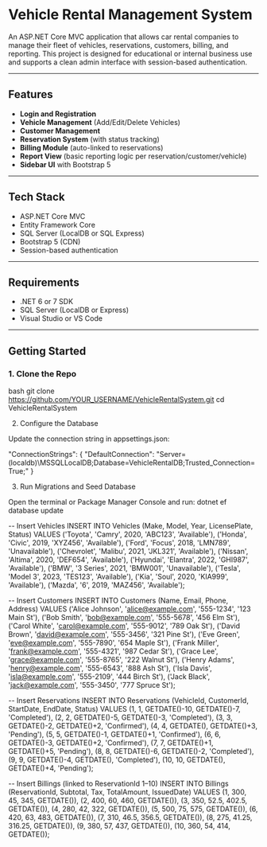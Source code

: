 #  Vehicle Rental Management System

An ASP.NET Core MVC application that allows car rental companies to manage their fleet of vehicles, reservations, customers, billing, and reporting. This project is designed for educational or internal business use and supports a clean admin interface with session-based authentication.

---

##  Features

-  **Login and Registration**
-  **Vehicle Management** (Add/Edit/Delete Vehicles)
-  **Customer Management**
-  **Reservation System** (with status tracking)
-  **Billing Module** (auto-linked to reservations)
-  **Report View** (basic reporting logic per reservation/customer/vehicle)
-  **Sidebar UI** with Bootstrap 5

---

##  Tech Stack

- ASP.NET Core MVC
- Entity Framework Core
- SQL Server (LocalDB or SQL Express)
- Bootstrap 5 (CDN)
- Session-based authentication

---

##  Requirements

- .NET 6 or 7 SDK
- SQL Server (LocalDB or Express)
- Visual Studio or VS Code

---

##  Getting Started

### 1. Clone the Repo

bash
git clone https://github.com/YOUR_USERNAME/VehicleRentalSystem.git
cd VehicleRentalSystem

2. Configure the Database

Update the connection string in appsettings.json:

"ConnectionStrings": {
"DefaultConnection": "Server=(localdb)\\MSSQLLocalDB;Database=VehicleRentalDB;Trusted_Connection=True;"
}

3. Run Migrations and Seed Database

Open the terminal or Package Manager Console and run:
dotnet ef database update

--  Insert Vehicles
INSERT INTO Vehicles (Make, Model, Year, LicensePlate, Status) VALUES
('Toyota', 'Camry', 2020, 'ABC123', 'Available'),
('Honda', 'Civic', 2019, 'XYZ456', 'Available'),
('Ford', 'Focus', 2018, 'LMN789', 'Unavailable'),
('Chevrolet', 'Malibu', 2021, 'JKL321', 'Available'),
('Nissan', 'Altima', 2020, 'DEF654', 'Available'),
('Hyundai', 'Elantra', 2022, 'GHI987', 'Available'),
('BMW', '3 Series', 2021, 'BMW001', 'Unavailable'),
('Tesla', 'Model 3', 2023, 'TES123', 'Available'),
('Kia', 'Soul', 2020, 'KIA999', 'Available'),
('Mazda', '6', 2019, 'MAZ456', 'Available');

--  Insert Customers
INSERT INTO Customers (Name, Email, Phone, Address) VALUES
('Alice Johnson', 'alice@example.com', '555-1234', '123 Main St'),
('Bob Smith', 'bob@example.com', '555-5678', '456 Elm St'),
('Carol White', 'carol@example.com', '555-9012', '789 Oak St'),
('David Brown', 'david@example.com', '555-3456', '321 Pine St'),
('Eve Green', 'eve@example.com', '555-7890', '654 Maple St'),
('Frank Miller', 'frank@example.com', '555-4321', '987 Cedar St'),
('Grace Lee', 'grace@example.com', '555-8765', '222 Walnut St'),
('Henry Adams', 'henry@example.com', '555-6543', '888 Ash St'),
('Isla Davis', 'isla@example.com', '555-2109', '444 Birch St'),
('Jack Black', 'jack@example.com', '555-3450', '777 Spruce St');

--  Insert Reservations
INSERT INTO Reservations (VehicleId, CustomerId, StartDate, EndDate, Status) VALUES
(1, 1, GETDATE()-10, GETDATE()-7, 'Completed'),
(2, 2, GETDATE()-5, GETDATE()-3, 'Completed'),
(3, 3, GETDATE()-2, GETDATE()+2, 'Confirmed'),
(4, 4, GETDATE(), GETDATE()+3, 'Pending'),
(5, 5, GETDATE()-1, GETDATE()+1, 'Confirmed'),
(6, 6, GETDATE()-3, GETDATE()+2, 'Confirmed'),
(7, 7, GETDATE()+1, GETDATE()+5, 'Pending'),
(8, 8, GETDATE()-6, GETDATE()-2, 'Completed'),
(9, 9, GETDATE()-4, GETDATE(), 'Completed'),
(10, 10, GETDATE(), GETDATE()+4, 'Pending');

--  Insert Billings (linked to ReservationId 1–10)
INSERT INTO Billings (ReservationId, Subtotal, Tax, TotalAmount, IssuedDate) VALUES
(1, 300, 45, 345, GETDATE()),
(2, 400, 60, 460, GETDATE()),
(3, 350, 52.5, 402.5, GETDATE()),
(4, 280, 42, 322, GETDATE()),
(5, 500, 75, 575, GETDATE()),
(6, 420, 63, 483, GETDATE()),
(7, 310, 46.5, 356.5, GETDATE()),
(8, 275, 41.25, 316.25, GETDATE()),
(9, 380, 57, 437, GETDATE()),
(10, 360, 54, 414, GETDATE());

```

```
